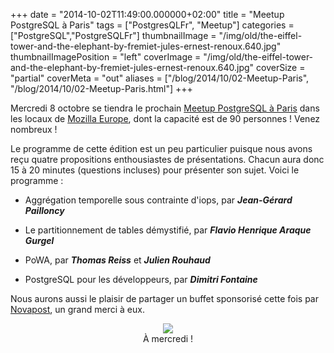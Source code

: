 +++
date = "2014-10-02T11:49:00.000000+02:00"
title = "Meetup PostgreSQL à Paris"
tags = ["PostgresQLFr", "Meetup"]
categories = ["PostgreSQL","PostgreSQLFr"]
thumbnailImage = "/img/old/the-eiffel-tower-and-the-elephant-by-fremiet-jules-ernest-renoux.640.jpg"
thumbnailImagePosition = "left"
coverImage = "/img/old/the-eiffel-tower-and-the-elephant-by-fremiet-jules-ernest-renoux.640.jpg"
coverSize = "partial"
coverMeta = "out"
aliases = ["/blog/2014/10/02-Meetup-Paris",
           "/blog/2014/10/02-Meetup-Paris.html"]
+++

Mercredi 8 octobre se tiendra le prochain 
[Meetup PostgreSQL à Paris](http://www.meetup.com/PostgreSQL-User-Group-Paris/events/209650432/) dans les
locaux de 
[Mozilla Europe](https://www.mozilla.org/en-US/contact/spaces/paris/), dont la capacité est de 90 personnes ! Venez
nombreux !

Le programme de cette édition est un peu particulier puisque nous avons reçu
quatre propositions enthousiastes de présentations. Chacun aura donc 15 à
20 minutes (questions incluses) pour présenter son sujet. Voici le
programme :

  - Aggrégation temporelle sous contrainte d'iops, par ***Jean-Gérard Pailloncy***

  - Le partitionnement de tables démystifié, par ***Flavio Henrique Araque Gurgel***

  - PoWA, par ***Thomas Reiss*** et ***Julien Rouhaud***

  - PostgreSQL pour les développeurs, par ***Dimitri Fontaine***

Nous aurons aussi le plaisir de partager un buffet sponsorisé cette fois par
[Novapost](http://www.people-doc.fr/), un grand merci à eux.

<center>
<div class="figure dim-margin">
  <a href="http://www.people-doc.fr/">
    <img src="/img/old/novapost.jpg">
  </a>
</div>
</center>

<center>À mercredi !</center>
